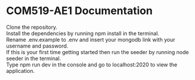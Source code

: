 # COM519-AE1 Documentation

Clone the repository. <br>
Install the dependencies by running npm install in the terminal.<br>
Rename .env.example to .env and insert your mongodb link with your username and password.<br>
If this is your first time getting started then run the seeder by running node seeder in the terminal.<br>
Type npm run dev in the console and go to localhost:2020 to view the application.<br>
